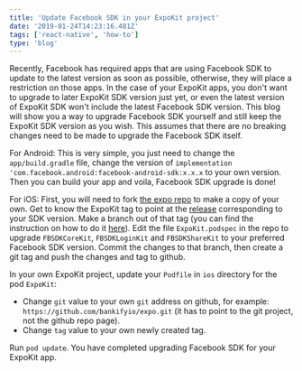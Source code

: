 ```yaml
---
title: 'Update Facebook SDK in your ExpoKit project'
date: '2019-01-24T14:23:16.481Z'
tags: ['react-native', 'how-to']
type: 'blog'
---
```


Recently, Facebook has required apps that are using Facebook SDK to update to
the latest version as soon as possible, otherwise, they will place a restriction
on those apps. In the case of your ExpoKit apps, you don't want to upgrade to
later ExpoKit SDK version just yet, or even the latest version of ExpoKit SDK
won't include the latest Facebook SDK version. This blog will show you a way to
upgrade Facebook SDK yourself and still keep the ExpoKit SDK version as you
wish. This assumes that
there are no breaking changes need to be made to upgrade the Facebook SDK itself.

For Android: This is very simple, you just need to change the `app/build.gradle`
file, change the version of `implementation 'com.facebook.android:facebook-android-sdk:x.x.x` to your own version. Then you
can build your app and voila, Facebook SDK upgrade is done!

For iOS: First, you will need to fork [the expo
repo](https://github.com/expo/expo) to make a copy of your own. Get to know the
ExpoKit tag to point at the [release](https://github.com/expo/expo/releases)
corresponding to your SDK version. Make a branch out of that tag (you can find
the instruction on how to do it
[here](https://stackoverflow.com/questions/10940981/how-to-create-a-new-branch-from-a-tag)).
Edit the file `ExpoKit.podspec` in the repo to upgrade `FBSDKCoreKit`,
`FBSDKLoginKit` and `FBSDKShareKit` to your preferred Facebook SDK version.
Commit the changes to that branch, then create a git tag and push the changes
and tag to github.

In your own ExpoKit project, update your `Podfile` in `ios`
directory for the pod `ExpoKit`:

- Change `git` value to your own `git` address on
  github, for example: `https://github.com/bankifyio/expo.git` (it has to point to
  the git project, not the github repo page).
- Change `tag` value to your own newly created tag.

Run `pod update`. You have completed upgrading Facebook SDK for your ExpoKit app.

